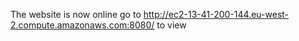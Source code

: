 The website is now online go to http://ec2-13-41-200-144.eu-west-2.compute.amazonaws.com:8080/ to view
